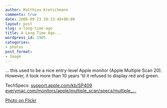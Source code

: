 ```yaml
---
author: Matthias Kretschmann
comments: true
date: 2008-09-23 20:33:48+00:00
layout: post
slug: a-long-time-ago
title: A Long Time Ago...
wordpress_id: 1905
categories:
- photos
post_format:
- Image
---
```


... this used to be a nice entry-level Apple monitor (Apple Multiple Scan 20). However, it took more than 10 years 'til it refused to display red and green. 

TechSpecs: 
[support.apple.com/kb/SP409](http://support.apple.com/kb/SP409)
[everymac.com/monitors/apple/multiple_scan/specs/multiple_...](http://everymac.com/monitors/apple/multiple_scan/specs/multiple_scan_20.html)

[Photo on Flickr](http://www.flickr.com/photos/krema/2885095747)
